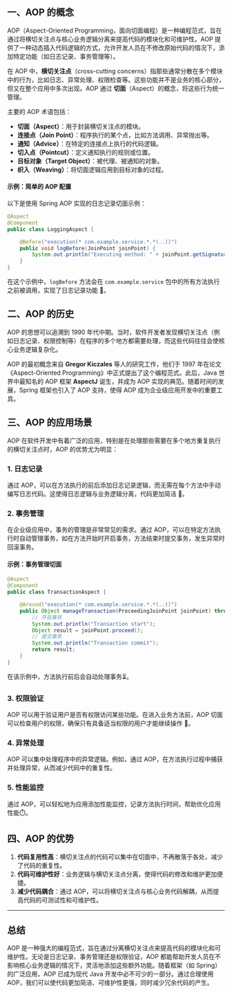## 一、AOP 的概念

AOP（Aspect-Oriented Programming，面向切面编程）是一种编程范式，旨在通过将横切关注点与核心业务逻辑分离来提高代码的模块化和可维护性。AOP 提供了一种动态插入代码逻辑的方式，允许开发人员在不修改原始代码的情况下，添加特定功能（如日志记录、事务管理等）。

在 AOP 中，**横切关注点**（cross-cutting concerns）指那些通常分散在多个模块中的行为，比如日志、异常处理、权限检查等。这些功能并不是业务的核心部分，但又在整个应用中多次出现。AOP 通过 **切面**（Aspect）的概念，将这些行为统一管理。

主要的 AOP 术语包括：

- **切面（Aspect）**：用于封装横切关注点的模块。
- **连接点（Join Point）**：程序执行的某个点，比如方法调用、异常抛出等。
- **通知（Advice）**：在特定的连接点上执行的代码逻辑。
- **切入点（Pointcut）**：定义通知执行的规则或位置。
- **目标对象（Target Object）**：被代理、被通知的对象。
- **织入（Weaving）**：将切面逻辑应用到目标对象的过程。

#### 示例：简单的 AOP 配置

以下是使用 Spring AOP 实现的日志记录切面示例：

```java
@Aspect
@Component
public class LoggingAspect {

    @Before("execution(* com.example.service.*.*(..))")
    public void logBefore(JoinPoint joinPoint) {
        System.out.println("Executing method: " + joinPoint.getSignature().getName());
    }
}
```

在这个示例中，`logBefore` 方法会在 `com.example.service` 包中的所有方法执行之前被调用，实现了日志记录功能 📝。

## 二、AOP 的历史

AOP 的思想可以追溯到 1990 年代中期。当时，软件开发者发现横切关注点（例如日志记录、权限控制等）在程序的多个地方都需要处理，而这些代码往往会使核心业务逻辑复杂化。

AOP 的最初概念来自 **Gregor Kiczales** 等人的研究工作，他们于 1997 年在论文《Aspect-Oriented Programming》中正式提出了这个编程范式。此后，Java 世界中最知名的 AOP 框架 **AspectJ** 诞生，并成为 AOP 实现的典范。随着时间的发展，Spring 框架也引入了 AOP 支持，使得 AOP 成为企业级应用开发中的重要工具。

## 三、AOP 的应用场景

AOP 在软件开发中有着广泛的应用，特别是在处理那些需要在多个地方重复执行的横切关注点时，AOP 的优势尤为明显：

### 1. **日志记录**
通过 AOP，可以在方法执行的前后添加日志记录逻辑，而无需在每个方法中手动编写日志代码。这使得日志逻辑与业务逻辑分离，代码更加简洁 📝。

### 2. **事务管理**
在企业级应用中，事务的管理是非常常见的需求。通过 AOP，可以在特定方法执行时自动管理事务，如在方法开始时开启事务，方法结束时提交事务，发生异常时回滚事务。

#### 示例：事务管理切面

```java
@Aspect
@Component
public class TransactionAspect {

    @Around("execution(* com.example.service.*.*(..))")
    public Object manageTransaction(ProceedingJoinPoint joinPoint) throws Throwable {
        // 开启事务
        System.out.println("Transaction start");
        Object result = joinPoint.proceed();
        // 提交事务
        System.out.println("Transaction commit");
        return result;
    }
}
```

在该示例中，方法执行前后会自动处理事务⏳。

### 3. **权限验证**
AOP 可以用于验证用户是否有权限访问某些功能。在进入业务方法前，AOP 切面可以检查用户的权限，确保只有具备适当权限的用户才能继续操作 🔐。

### 4. **异常处理**
AOP 可以集中处理程序中的异常逻辑。例如，通过 AOP，在方法执行过程中捕获并处理异常，从而减少代码中的重复性。

### 5. **性能监控**
通过 AOP，可以轻松地为应用添加性能监控，记录方法执行时间，帮助优化应用性能⏱️。

## 四、AOP 的优势

1. **代码复用性高**：横切关注点的代码可以集中在切面中，不再散落于各处，减少了代码的重复性。
2. **代码可维护性好**：业务逻辑与横切关注点分离，使得代码的修改和维护更加便捷。
3. **减少代码耦合**：通过 AOP，可以将横切关注点与核心业务代码解耦，从而提高代码的可测试性和可维护性。

---

## 总结

AOP 是一种强大的编程范式，旨在通过分离横切关注点来提高代码的模块化和可维护性。无论是日志记录、事务管理还是权限验证，AOP 都能帮助开发人员在不影响核心业务逻辑的情况下，灵活地添加这些额外功能。随着框架（如 Spring）的广泛应用，AOP 已成为现代 Java 开发中必不可少的一部分。通过合理使用 AOP，我们可以使代码更加简洁、可维护性更强，同时减少冗余代码的产生。